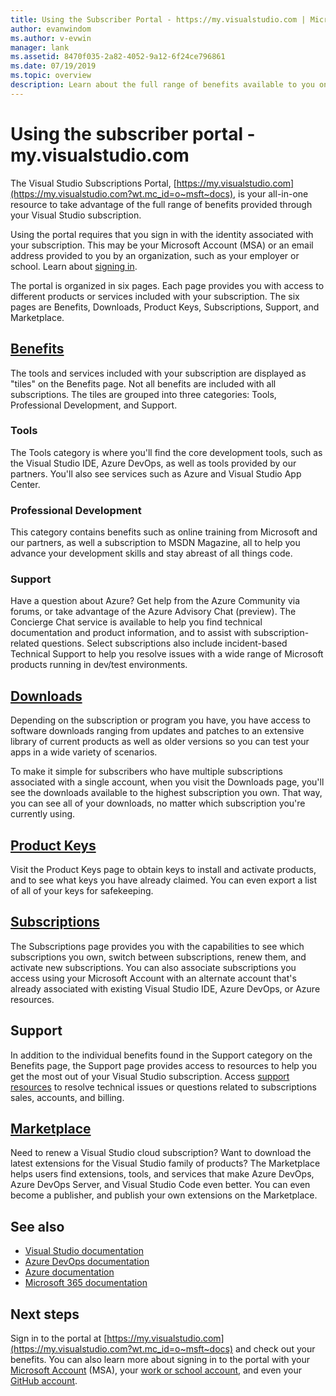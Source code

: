 ```yaml
---
title: Using the Subscriber Portal - https://my.visualstudio.com | Microsoft Docs
author: evanwindom
ms.author: v-evwin
manager: lank
ms.assetid: 8470f035-2a82-4052-9a12-6f24ce796861
ms.date: 07/19/2019
ms.topic: overview
description: Learn about the full range of benefits available to you on the Visual Studio subscriptions portal
---
```


# Using the subscriber portal - my.visualstudio.com

The Visual Studio Subscriptions Portal, [https://my.visualstudio.com](https://my.visualstudio.com?wt.mc_id=o~msft~docs), is your all-in-one resource to take advantage of the full range of benefits provided through your Visual Studio subscription.

Using the portal requires that you sign in with the identity associated with your subscription.  This may be your Microsoft Account (MSA) or an email address provided to you by an organization, such as your employer or school.  Learn about [signing in](./index.yml).

The portal is organized in six pages.  Each page provides you with access to different products or services included with your subscription.  The six pages are Benefits, Downloads, Product Keys, Subscriptions, Support, and Marketplace.

## [Benefits](https://my.visualstudio.com/benefits?wt.mc_id=o~msft~docs)
The tools and services included with your subscription are displayed as "tiles" on the Benefits page.  Not all benefits are included with all subscriptions. The tiles are grouped into three categories:  Tools, Professional Development, and Support.  

### Tools
The Tools category is where you'll find the core development tools, such as the Visual Studio IDE, Azure DevOps, as well as tools provided by our partners.  You'll also see services such as Azure and Visual Studio App Center.

### Professional Development
This category contains benefits such as online training from Microsoft and our partners, as well a subscription to MSDN Magazine, all to help you advance your development skills and stay abreast of all things code.

### Support
Have a question about Azure?  Get help from the Azure Community via forums, or take advantage of the Azure Advisory Chat (preview).  The Concierge Chat service is available to help you find technical documentation and product information, and to assist with subscription-related questions.  Select subscriptions also include incident-based Technical Support to help you resolve issues with a wide range of Microsoft products running in dev/test environments.

## [Downloads](https://my.visualstudio.com/downloads?wt.mc_id=o~msft~docs)
Depending on the subscription or program you have, you have access to software downloads ranging from updates and patches to an extensive library of current products as well as older versions so you can test your apps in a wide variety of scenarios.

To make it simple for subscribers who have multiple subscriptions associated with a single account, when you visit the Downloads page, you'll see the downloads available to the highest subscription you own.  That way, you can see all of your downloads, no matter which subscription you're currently using.

## [Product Keys](https://my.visualstudio.com/productkeys?wt.mc_id=o~msft~docs)
Visit the Product Keys page to obtain keys to install and activate products, and to see what keys you have already claimed.  You can even export a list of all of your keys for safekeeping.

## [Subscriptions](https://my.visualstudio.com/subscriptions?wt.mc_id=o~msft~docs)
The Subscriptions page provides you with the capabilities to see which subscriptions you own, switch between subscriptions, renew them, and activate new subscriptions. You can also associate subscriptions you access using your Microsoft Account with an alternate account that's already associated with existing Visual Studio IDE, Azure DevOps, or Azure resources.

## Support

In addition to the individual benefits found in the Support category on the Benefits page, the Support page provides access to resources to help you get the most out of your Visual Studio subscription. Access [support resources](https://visualstudio.microsoft.com/subscriptions/support/) to resolve technical issues or questions related to subscriptions sales, accounts, and billing.

## [Marketplace](https://marketplace.visualstudio.com/)

Need to renew a Visual Studio cloud subscription?  Want to download the latest extensions for the Visual Studio family of products?  The Marketplace helps users find extensions, tools, and services that make Azure DevOps, Azure DevOps Server, and Visual Studio Code even better. You can even become a publisher, and publish your own extensions on the Marketplace.

## See also
- [Visual Studio documentation](/visualstudio/)
- [Azure DevOps documentation](/azure/devops/)
- [Azure documentation](/azure/)
- [Microsoft 365 documentation](/microsoft-365/)

## Next steps
Sign in to the portal at [https://my.visualstudio.com](https://my.visualstudio.com?wt.mc_id=o~msft~docs) and check out your benefits.  You can also learn more about signing in to the portal with your [Microsoft Account](sign-in-msa.md) (MSA), your [work or school account](sign-in-work.md), and even your [GitHub account](sign-in-github.md).